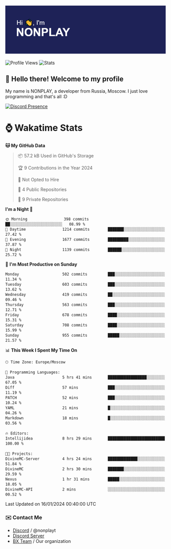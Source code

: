 ![Discord Presence](./header.png)
<br></br>
![Profile Views](https://komarev.com/ghpvc/?username=NONPLAYT&color=blue&style=for-the-badge)
![Stats](https://img.shields.io/badge/0%25-OPTIMIZED-orange?style=for-the-badge)


## :wave: Hello there! Welcome to my profile

My name is NONPLAY, a developer from Russia, Moscow. I just love programming and that's all :D

[![Discord Presence](https://lanyard.cnrad.dev/api/597087584090587177?showDisplayName=true)](https://discord.com/users/597087584090587177) 

# ⌚ Wakatime Stats

<!--START_SECTION:waka-->
**🐱 My GitHub Data** 

> 📦 57.2 kB Used in GitHub's Storage 
 > 
> 🏆 9 Contributions in the Year 2024
 > 
> 🚫 Not Opted to Hire
 > 
> 📜 4 Public Repositories 
 > 
> 🔑 9 Private Repositories 
 > 
**I'm a Night 🦉** 

```text
🌞 Morning                398 commits         ██░░░░░░░░░░░░░░░░░░░░░░░   08.99 % 
🌆 Daytime                1214 commits        ███████░░░░░░░░░░░░░░░░░░   27.42 % 
🌃 Evening                1677 commits        █████████░░░░░░░░░░░░░░░░   37.87 % 
🌙 Night                  1139 commits        ██████░░░░░░░░░░░░░░░░░░░   25.72 % 
```
📅 **I'm Most Productive on Sunday** 

```text
Monday                   502 commits         ███░░░░░░░░░░░░░░░░░░░░░░   11.34 % 
Tuesday                  603 commits         ███░░░░░░░░░░░░░░░░░░░░░░   13.62 % 
Wednesday                419 commits         ██░░░░░░░░░░░░░░░░░░░░░░░   09.46 % 
Thursday                 563 commits         ███░░░░░░░░░░░░░░░░░░░░░░   12.71 % 
Friday                   678 commits         ████░░░░░░░░░░░░░░░░░░░░░   15.31 % 
Saturday                 708 commits         ████░░░░░░░░░░░░░░░░░░░░░   15.99 % 
Sunday                   955 commits         █████░░░░░░░░░░░░░░░░░░░░   21.57 % 
```


📊 **This Week I Spent My Time On** 

```text
🕑︎ Time Zone: Europe/Moscow

💬 Programming Languages: 
Java                     5 hrs 41 mins       █████████████████░░░░░░░░   67.05 % 
Diff                     57 mins             ███░░░░░░░░░░░░░░░░░░░░░░   11.19 % 
PATCH                    52 mins             ███░░░░░░░░░░░░░░░░░░░░░░   10.24 % 
YAML                     21 mins             █░░░░░░░░░░░░░░░░░░░░░░░░   04.26 % 
Markdown                 18 mins             █░░░░░░░░░░░░░░░░░░░░░░░░   03.56 % 

🔥 Editors: 
Intellijidea             8 hrs 29 mins       █████████████████████████   100.00 % 

🐱‍💻 Projects: 
DivineMC-Server          4 hrs 24 mins       █████████████░░░░░░░░░░░░   51.84 % 
DivineMC                 2 hrs 30 mins       ███████░░░░░░░░░░░░░░░░░░   29.59 % 
Nexus                    1 hr 31 mins        █████░░░░░░░░░░░░░░░░░░░░   18.05 % 
DivineMC-API             2 mins              ░░░░░░░░░░░░░░░░░░░░░░░░░   00.52 % 
```


 Last Updated on 16/01/2024 00:40:00 UTC
<!--END_SECTION:waka-->

### ✉️ Contact Me

- [Discord](https://discord.com/users/597087584090587177) / @nonplayt
- [Discord Server](https://discord.gg/p7cxhw7E2M)
- [BX Team](https://github.com/BX-Team) / Our organization
